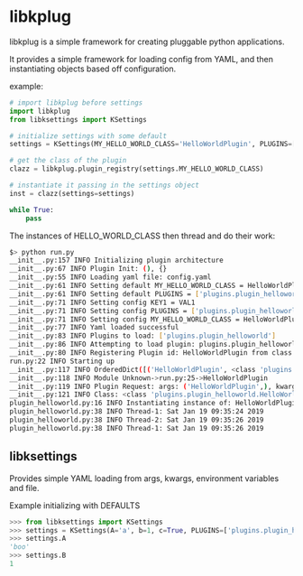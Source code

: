 # libkplug

libkplug is a simple framework for creating pluggable python applications. 

It provides a simple framework for loading config from YAML, and then instantiating objects based
off configuration.

example:

```python
# import libkplug before settings
import libkplug
from libksettings import KSettings

# initialize settings with some default
settings = KSettings(MY_HELLO_WORLD_CLASS='HelloWorldPlugin', PLUGINS=['plugins.plugin_helloworld'])

# get the class of the plugin
clazz = libkplug.plugin_registry(settings.MY_HELLO_WORLD_CLASS)

# instantiate it passing in the settings object
inst = clazz(settings=settings)

while True:
    pass
```

The instances of HELLO_WORLD_CLASS then thread and do their work:

```bash
$> python run.py 
__init__.py:157 INFO Initializing plugin architecture
__init__.py:67 INFO Plugin Init: (), {}
__init__.py:55 INFO Loading yaml file: config.yaml
__init__.py:61 INFO Setting default MY_HELLO_WORLD_CLASS = HelloWorldPlugin
__init__.py:61 INFO Setting default PLUGINS = ['plugins.plugin_helloworld']
__init__.py:71 INFO Setting config KEY1 = VAL1
__init__.py:71 INFO Setting config PLUGINS = ['plugins.plugin_helloworld']
__init__.py:71 INFO Setting config MY_HELLO_WORLD_CLASS = HelloWorldPlugin
__init__.py:77 INFO Yaml loaded successful
__init__.py:83 INFO Plugins to load: ['plugins.plugin_helloworld']
__init__.py:86 INFO Attempting to load plugin: plugins.plugin_helloworld
__init__.py:80 INFO Registering Plugin id: HelloWorldPlugin from class: <class 'plugins.plugin_helloworld.HelloWorldPlugin'> 
run.py:22 INFO Starting up
__init__.py:117 INFO OrderedDict([('HelloWorldPlugin', <class 'plugins.plugin_helloworld.HelloWorldPlugin'>)])
__init__.py:118 INFO Module Unknown->run.py:25->HelloWorldPlugin
__init__.py:119 INFO Plugin Request: args: ('HelloWorldPlugin',), kwargs: {}
__init__.py:121 INFO Class: <class 'plugins.plugin_helloworld.HelloWorldPlugin'>
plugin_helloworld.py:16 INFO Instantiating instance of: HelloWorldPlugin args: () and kwargs: {'settings': <libksettings.KSettings object at 0x1094f1358>}
plugin_helloworld.py:38 INFO Thread-1: Sat Jan 19 09:35:24 2019
plugin_helloworld.py:38 INFO Thread-2: Sat Jan 19 09:35:26 2019
plugin_helloworld.py:38 INFO Thread-1: Sat Jan 19 09:35:26 2019

```

## libksettings

Provides simple YAML loading from args, kwargs, environment variables and file.

Example initializing with DEFAULTS
```python
>>> from libksettings import KSettings
>>> settings = KSettings(A='a', b=1, c=True, PLUGINS=['plugins.plugin_helloworld'], load_yaml_file=False)
>>> settings.A
'boo'
>>> settings.B
1
```
